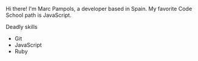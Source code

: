 Hi there! I'm Marc Pampols, a developer based in Spain.
My favorite Code School path is JavaScript.

Deadly skills
* Git
* JavaScript
* Ruby
